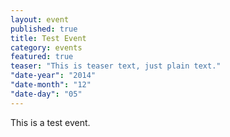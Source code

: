 ```yaml
---
layout: event
published: true
title: Test Event
category: events
featured: true
teaser: "This is teaser text, just plain text."
"date-year": "2014"
"date-month": "12"
"date-day": "05"
---
```


This is a test event.

